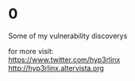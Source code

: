 # 0
Some of my vulnerability discoverys

for more visit: <br/>
https://www.twitter.com/hyp3rlinx <br/>
http://hyp3rlinx.altervista.org
